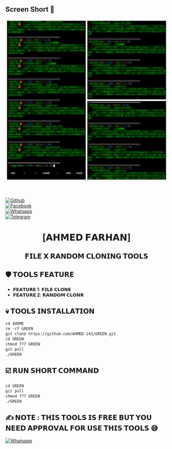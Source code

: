 ## Screen Short :black_heart:

<p align="center"><img src="Picsart_24-05-11_01-02-52-796.jpg"></p>


<b></b> </br> <br>[![Github](https://img.shields.io/badge/Github-AHMED.FARHAN-dimgray?style=flat-square&logo=github)](https://github.com/AHMED-143)<br> [![Facebook](https://img.shields.io/badge/Facebook-FARHAN-blue?style=flat-square&logo=facebook)](https://www.facebook.com/FarHan.YouR.FatHer.OkH)<br> [![Whatsapp](https://img.shields.io/badge/Whatsapp-FARHAN-deepgreen?style=flat-square&logo=whatsapp)](https://wa.me/+8801843961233)<br> [![Telegram](https://img.shields.io/badge/Telegram-T4R0X-deepgreen?style=flat-square&logo=telegram)](https://t.me/T4R0X)



<h1 align="center"> [𝗔𝗛𝗠𝗘𝗗 𝗙𝗔𝗥𝗛𝗔𝗡]</h1>

<h2 align="center"> 𝗙𝗜𝗟𝗘 𝗫 𝗥𝗔𝗡𝗗𝗢𝗠 𝗖𝗟𝗢𝗡𝗜𝗡𝗚 𝗧𝗢𝗢𝗟𝗦 </h2>


## :shield: 𝗧𝗢𝗢𝗟𝗦 𝗙𝗘𝗔𝗧𝗨𝗥𝗘 

- **𝗙𝗘𝗔𝗧𝗨𝗥𝗘 1**: 𝗙𝗜𝗟𝗘 𝗖𝗟𝗢𝗡𝗘
- **𝗙𝗘𝗔𝗧𝗨𝗥𝗘 2**: 𝗥𝗔𝗡𝗗𝗢𝗠 𝗖𝗟𝗢𝗡𝗥

## :skull: 𝗧𝗢𝗢𝗟𝗦 𝗜𝗡𝗦𝗧𝗔𝗟𝗟𝗔𝗧𝗜𝗢𝗡 
```
cd $HOME
rm -rf GREEN
git clone https://github.com/AHMED-143/GREEN.git
cd GREEN
chmod 777 GREEN
git pull
./GREEN
```
## :ballot_box_with_check: 𝗥𝗨𝗡 𝗦𝗛𝗢𝗥𝗧 𝗖𝗢𝗠𝗠𝗔𝗡𝗗 
```    
cd GREEN 
git pull
chmod 777 GREEN
./GREEN
```
## :writing_hand: 𝗡𝗢𝗧𝗘 : 𝗧𝗛𝗜𝗦 𝗧𝗢𝗢𝗟𝗦 𝗜𝗦 𝗙𝗥𝗘𝗘 𝗕𝗨𝗧 𝗬𝗢𝗨 𝗡𝗘𝗘𝗗 𝗔𝗣𝗣𝗥𝗢𝗩𝗔𝗟 𝗙𝗢𝗥 𝗨𝗦𝗘 𝗧𝗛𝗜𝗦 𝗧𝗢𝗢𝗟𝗦 😅</br>
 [![Whatsapp](https://img.shields.io/badge/Whatsapp-FARHAN-deepgreen?style=flat-square&logo=whatsapp)](https://wa.me/+8801843961233)

